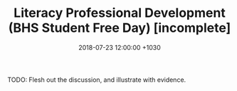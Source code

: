 ﻿---
layout: post
title:  "Literacy Professional Development (BHS Student Free Day) [incomplete]"
date:   2018-07-23 12:00:00 +1030
categories: MTeach bhsPlacement
---


TODO: Flesh out the discussion, and illustrate with evidence.






 







